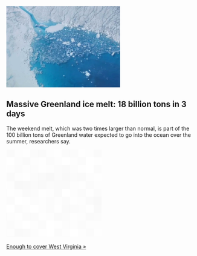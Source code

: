 
![Massive Greenland ice melt: 18 billion tons in 3 days](./20220724235855.png)
## Massive Greenland ice melt: 18 billion tons in 3 days

The weekend melt, which was two times larger than normal, is part of the 100 billion tons of Greenland water expected to go into the ocean over the summer, researchers say.

![pic](../square_bg.png)

[Enough to cover West Virginia »](https://www.yahoo.com/news/greenland-hit-unusually-extensive-melting-110053363.html)
